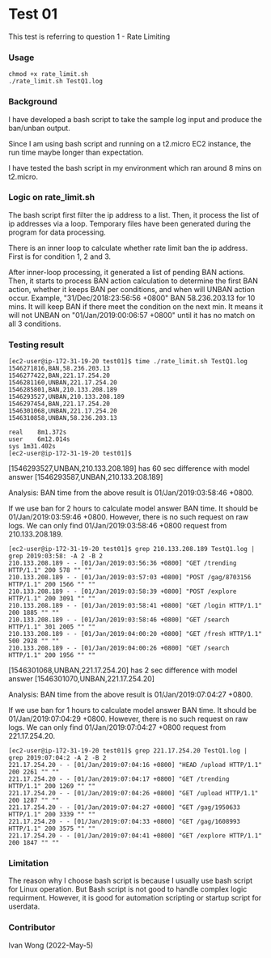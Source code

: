# Test 01
This test is referring to question 1 - Rate Limiting

### Usage
```
chmod +x rate_limit.sh
./rate_limit.sh TestQ1.log
```


### Background
I have developed a bash script to take the sample log input and produce the ban/unban output.

Since I am using bash script and running on a t2.micro EC2 instance, the run time maybe longer than expectation. 

I have tested the bash script in my environment which ran around 8 mins on t2.micro.

### Logic on rate_limit.sh
The bash script first filter the ip address to a list. Then, it process the list of ip addresses via a loop. Temporary files have been generated during the program for data processing.

There is an inner loop to calculate whether rate limit ban the ip address. First is for condition 1, 2 and 3. 

After inner-loop processing, it generated a list of pending BAN actions. Then, it starts to process BAN action calculation to determine the first BAN action, whether it keeps BAN per conditions, and when will UNBAN action occur. Example, "31/Dec/2018:23:56:56 +0800" BAN 58.236.203.13 for 10 mins. It will keep BAN if there meet the condition on the next min. It means it will not UNBAN on "01/Jan/2019:00:06:57 +0800" until it has no match on all 3 conditions.

### Testing result
```
[ec2-user@ip-172-31-19-20 test01]$ time ./rate_limit.sh TestQ1.log 
1546271816,BAN,58.236.203.13
1546277422,BAN,221.17.254.20
1546281160,UNBAN,221.17.254.20
1546285801,BAN,210.133.208.189
1546293527,UNBAN,210.133.208.189
1546297454,BAN,221.17.254.20
1546301068,UNBAN,221.17.254.20
1546310858,UNBAN,58.236.203.13

real	8m1.372s
user	6m12.014s
sys	1m31.402s
[ec2-user@ip-172-31-19-20 test01]$ 
```
[1546293527,UNBAN,210.133.208.189] has 60 sec difference with model answer [1546293587,UNBAN,210.133.208.189]

Analysis:
BAN time from the above result is 01/Jan/2019:03:58:46 +0800.

If we use ban for 2 hours to calculate model answer BAN time. It should be 01/Jan/2019:03:59:46 +0800. However, there is no such request on raw logs. We can only find 01/Jan/2019:03:58:46 +0800 request from 210.133.208.189.
```
[ec2-user@ip-172-31-19-20 test01]$ grep 210.133.208.189 TestQ1.log | grep 2019:03:58: -A 2 -B 2
210.133.208.189 - - [01/Jan/2019:03:56:36 +0800] "GET /trending HTTP/1.1" 200 578 "" ""
210.133.208.189 - - [01/Jan/2019:03:57:03 +0800] "POST /gag/8703156 HTTP/1.1" 200 1566 "" ""
210.133.208.189 - - [01/Jan/2019:03:58:39 +0800] "POST /explore HTTP/1.1" 200 3091 "" ""
210.133.208.189 - - [01/Jan/2019:03:58:41 +0800] "GET /login HTTP/1.1" 200 1885 "" ""
210.133.208.189 - - [01/Jan/2019:03:58:46 +0800] "GET /search HTTP/1.1" 301 2005 "" ""
210.133.208.189 - - [01/Jan/2019:04:00:20 +0800] "GET /fresh HTTP/1.1" 500 2928 "" ""
210.133.208.189 - - [01/Jan/2019:04:00:26 +0800] "GET /search HTTP/1.1" 200 1956 "" ""
```
[1546301068,UNBAN,221.17.254.20] has 2 sec difference with model answer [1546301070,UNBAN,221.17.254.20]

Analysis:
BAN time from the above result is 01/Jan/2019:07:04:27 +0800.

If we use ban for 1 hours to calculate model answer BAN time. It should be 01/Jan/2019:07:04:29 +0800. However, there is no such request on raw logs. We can only find 01/Jan/2019:07:04:27 +0800 request from 221.17.254.20.
```
[ec2-user@ip-172-31-19-20 test01]$ grep 221.17.254.20 TestQ1.log | grep 2019:07:04:2 -A 2 -B 2
221.17.254.20 - - [01/Jan/2019:07:04:16 +0800] "HEAD /upload HTTP/1.1" 200 2261 "" ""
221.17.254.20 - - [01/Jan/2019:07:04:17 +0800] "GET /trending HTTP/1.1" 200 1269 "" ""
221.17.254.20 - - [01/Jan/2019:07:04:26 +0800] "GET /upload HTTP/1.1" 200 1287 "" ""
221.17.254.20 - - [01/Jan/2019:07:04:27 +0800] "GET /gag/1950633 HTTP/1.1" 200 3339 "" ""
221.17.254.20 - - [01/Jan/2019:07:04:33 +0800] "GET /gag/1608993 HTTP/1.1" 200 3575 "" ""
221.17.254.20 - - [01/Jan/2019:07:04:41 +0800] "GET /explore HTTP/1.1" 200 1847 "" ""

```

### Limitation
The reason why I choose bash script is because I usually use bash script for Linux operation. But Bash script is not good to handle complex logic requirment. However, it is good for automation scripting or startup script for userdata.

### Contributor 

Ivan Wong (2022-May-5)
